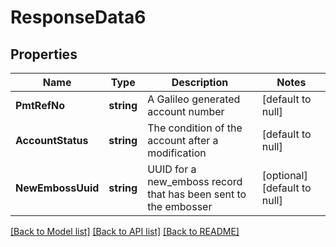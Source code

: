# ResponseData6

## Properties
Name | Type | Description | Notes
------------ | ------------- | ------------- | -------------
**PmtRefNo** | **string** | A Galileo generated account number | [default to null]
**AccountStatus** | **string** | The condition of the account after a modification | [default to null]
**NewEmbossUuid** | **string** | UUID for a new_emboss record that has been sent to the embosser | [optional] [default to null]

[[Back to Model list]](../README.md#documentation-for-models) [[Back to API list]](../README.md#documentation-for-api-endpoints) [[Back to README]](../README.md)


